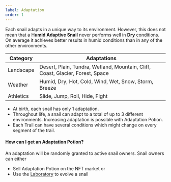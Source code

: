 ```yaml
---
label: Adaptation
order: 1
---
```

Each snail adapts in a unique way to its environment. However, this does not mean that a H**umid Adaptive Snail** never performs well in **Dry** conditions. On average it achieves better results in humid conditions than in any of the other environments.

| Category  | Adaptations                                                                    |
|-----------|--------------------------------------------------------------------------------|
| Landscape | Desert, Plain, Tundra, Wetland, Mountain, Cliff, Coast, Glacier, Forest, Space |
| Weather   | Humid, Dry, Hot, Cold, Wind, Wet, Snow, Storm, Breeze                          |
| Athletics | Slide, Jump, Roll, Hide, Fight                                                 |

* At birth, each snail has only 1 adaptation.
* Throughout life, a snail can adapt to a total of up to 3 different environments. Increasing adaptation is possible with Adaptation Potion.
* Each Trail can have several conditions which might change on every segment of the trail.

#### How can I get an Adaptation Potion?
An adaptation will be randomly granted to active snail owners. Snail owners can either
* Sell Adaptation Potion on the NFT market or
* Use the [Laboratory]() to evolve a snail